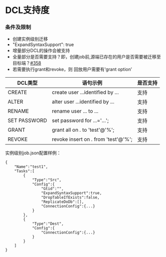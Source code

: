 # DCL支持度

### 条件及限制 
- 创建实例级别迁移
- "ExpandSyntaxSupport": true
- 增量部分DCL的操作会被支持
- 全量部分是否需要支持？即，创建job前,源端已存在的用户是否需要被迁移至目标端？[#358](https://github.com/actiontech/dtle/issues/358)
- 若需要执行grant和revoke，则 回放用户需要有‘grant option’





| DCL类型      | 语句示例                              | 是否支持 |
| ---          | -------------                         | --       |
| CREATE       | create user ...identified by ...      | 支持     |
| ALTER        | alter user ...identified by ...       | 支持     |
| RENAME       | rename user ... to ...                | 支持     |
| SET PASSWORD | set password for ...='...';           | 支持     |
| GRANT        | grant all on *.* to 'test'@'%';       | 支持     |
| REVOKE       | revoke insert on *.* from 'test'@'%'; | 支持     |



实例级别job.json配置样例：

```
{
    "Name":"test1",
    "Tasks":[
        {
            "Type":"Src",
            "Config":{
                "Gtid":"",
                "ExpandSyntaxSupport":true,
                "DropTableIfExists":false,
                "ReplicateDoDb":[],
                "ConnectionConfig":{...}
            }
        },
        {
            "Type":"Dest",
            "Config":{
                "ConnectionConfig":{...}
            }
        }
    ]
}
```
